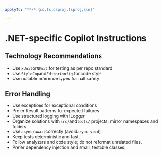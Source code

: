 ```yaml
---
applyTo: "**/*.{cs,fs,csproj,fsproj,sln}"

---
```


# .NET-specific Copilot Instructions

## Technology Recommendations

- Use `xUnit`or`NUnit` for testing as per repo standard
- Use `StyleCop`and`EditorConfig` for code style
- Use nullable reference types for null safety

## Error Handling

- Use exceptions for exceptional conditions
- Prefer Result patterns for expected failures
- Use structured logging with ILogger
- Organize solutions with `src/`and`tests/` projects; mirror namespaces and folders.
- Use `async/await`correctly (avoid`async void`).
- Keep tests deterministic and fast.
- Follow analyzers and code style; do not reformat unrelated files.
- Prefer dependency injection and small, testable classes.
